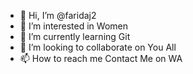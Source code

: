 - 👋 Hi, I’m @faridaj2
- 👀 I’m interested in Women
- 🌱 I’m currently learning Git
- 💞️ I’m looking to collaborate on You All
- 📫 How to reach me Contact Me on WA

<!---
faridaj2/faridaj2 is a ✨ special ✨ repository because its `README.md` (this file) appears on your GitHub profile.
You can click the Preview link to take a look at your changes.
--->
